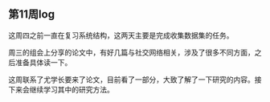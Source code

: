 ## 第11周log

这周四之前一直在复习系统结构，这两天主要是完成收集数据集的任务。

周三的组会上分享的论文中，有好几篇与社交网络相关，涉及了很多不同方面，之后准备具体读一下。

这周联系了尤学长要来了论文，目前看了一部分，大致了解了一下研究的内容。接下来会继续学习其中的研究方法。
